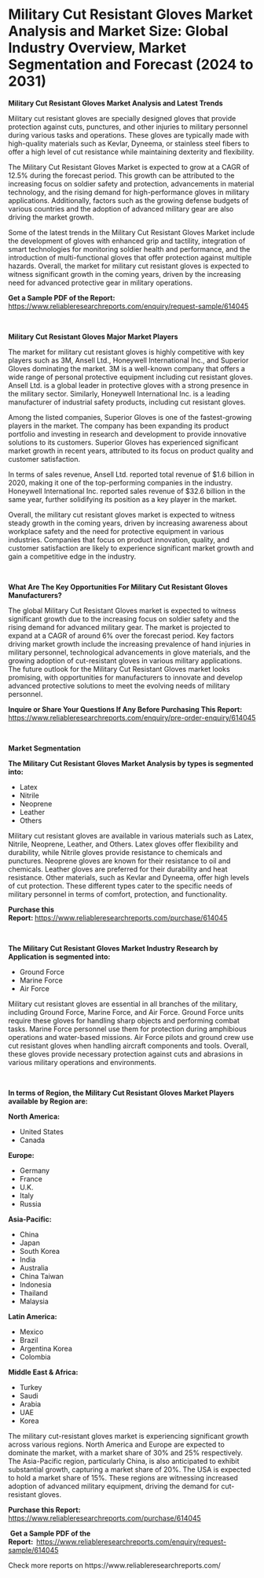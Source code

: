 <p><h1>Military Cut Resistant Gloves Market Analysis and Market Size: Global Industry Overview, Market Segmentation and Forecast (2024 to 2031)</h1></p><p><strong>Military Cut Resistant Gloves Market Analysis and Latest Trends</strong></p>
<p><p>Military cut resistant gloves are specially designed gloves that provide protection against cuts, punctures, and other injuries to military personnel during various tasks and operations. These gloves are typically made with high-quality materials such as Kevlar, Dyneema, or stainless steel fibers to offer a high level of cut resistance while maintaining dexterity and flexibility.</p><p>The Military Cut Resistant Gloves Market is expected to grow at a CAGR of 12.5% during the forecast period. This growth can be attributed to the increasing focus on soldier safety and protection, advancements in material technology, and the rising demand for high-performance gloves in military applications. Additionally, factors such as the growing defense budgets of various countries and the adoption of advanced military gear are also driving the market growth.</p><p>Some of the latest trends in the Military Cut Resistant Gloves Market include the development of gloves with enhanced grip and tactility, integration of smart technologies for monitoring soldier health and performance, and the introduction of multi-functional gloves that offer protection against multiple hazards. Overall, the market for military cut resistant gloves is expected to witness significant growth in the coming years, driven by the increasing need for advanced protective gear in military operations.</p></p>
<p><strong>Get a Sample PDF of the Report:&nbsp;</strong> <a href="https://www.reliableresearchreports.com/enquiry/request-sample/614045">https://www.reliableresearchreports.com/enquiry/request-sample/614045</a></p>
<p>&nbsp;</p>
<p><strong>Military Cut Resistant Gloves Major Market Players</strong></p>
<p><p>The market for military cut resistant gloves is highly competitive with key players such as 3M, Ansell Ltd., Honeywell International Inc., and Superior Gloves dominating the market. 3M is a well-known company that offers a wide range of personal protective equipment including cut resistant gloves. Ansell Ltd. is a global leader in protective gloves with a strong presence in the military sector. Similarly, Honeywell International Inc. is a leading manufacturer of industrial safety products, including cut resistant gloves.</p><p>Among the listed companies, Superior Gloves is one of the fastest-growing players in the market. The company has been expanding its product portfolio and investing in research and development to provide innovative solutions to its customers. Superior Gloves has experienced significant market growth in recent years, attributed to its focus on product quality and customer satisfaction.</p><p>In terms of sales revenue, Ansell Ltd. reported total revenue of $1.6 billion in 2020, making it one of the top-performing companies in the industry. Honeywell International Inc. reported sales revenue of $32.6 billion in the same year, further solidifying its position as a key player in the market.</p><p>Overall, the military cut resistant gloves market is expected to witness steady growth in the coming years, driven by increasing awareness about workplace safety and the need for protective equipment in various industries. Companies that focus on product innovation, quality, and customer satisfaction are likely to experience significant market growth and gain a competitive edge in the industry.</p></p>
<p>&nbsp;</p>
<p><strong>What Are The Key Opportunities For Military Cut Resistant Gloves Manufacturers?</strong></p>
<p><p>The global Military Cut Resistant Gloves market is expected to witness significant growth due to the increasing focus on soldier safety and the rising demand for advanced military gear. The market is projected to expand at a CAGR of around 6% over the forecast period. Key factors driving market growth include the increasing prevalence of hand injuries in military personnel, technological advancements in glove materials, and the growing adoption of cut-resistant gloves in various military applications. The future outlook for the Military Cut Resistant Gloves market looks promising, with opportunities for manufacturers to innovate and develop advanced protective solutions to meet the evolving needs of military personnel.</p></p>
<p><strong>Inquire or Share Your Questions If Any Before Purchasing This Report:</strong> <a href="https://www.reliableresearchreports.com/enquiry/pre-order-enquiry/614045">https://www.reliableresearchreports.com/enquiry/pre-order-enquiry/614045</a></p>
<p>&nbsp;</p>
<p><strong>Market Segmentation</strong></p>
<p><strong>The Military Cut Resistant Gloves Market Analysis by types is segmented into:</strong></p>
<p><ul><li>Latex</li><li>Nitrile</li><li>Neoprene</li><li>Leather</li><li>Others</li></ul></p>
<p><p>Military cut resistant gloves are available in various materials such as Latex, Nitrile, Neoprene, Leather, and Others. Latex gloves offer flexibility and durability, while Nitrile gloves provide resistance to chemicals and punctures. Neoprene gloves are known for their resistance to oil and chemicals. Leather gloves are preferred for their durability and heat resistance. Other materials, such as Kevlar and Dyneema, offer high levels of cut protection. These different types cater to the specific needs of military personnel in terms of comfort, protection, and functionality.</p></p>
<p><strong>Purchase this Report:&nbsp;</strong><a href="https://www.reliableresearchreports.com/purchase/614045">https://www.reliableresearchreports.com/purchase/614045</a></p>
<p>&nbsp;</p>
<p><strong>The Military Cut Resistant Gloves Market Industry Research by Application is segmented into:</strong></p>
<p><ul><li>Ground Force</li><li>Marine Force</li><li>Air Force</li></ul></p>
<p><p>Military cut resistant gloves are essential in all branches of the military, including Ground Force, Marine Force, and Air Force. Ground Force units require these gloves for handling sharp objects and performing combat tasks. Marine Force personnel use them for protection during amphibious operations and water-based missions. Air Force pilots and ground crew use cut resistant gloves when handling aircraft components and tools. Overall, these gloves provide necessary protection against cuts and abrasions in various military operations and environments.</p></p>
<p>&nbsp;</p>
<p><strong>In terms of Region, the Military Cut Resistant Gloves Market Players available by Region are:</strong></p>
<p>
    <p> <strong> North America: </strong>
        <ul>
            <li>United States</li>
            <li>Canada</li>
        </ul>
        </p> 
    <p> <strong> Europe: </strong>
        <ul>
            <li>Germany</li>
            <li>France</li>
            <li>U.K.</li>
            <li>Italy</li>
            <li>Russia</li>
        </ul>
        </p> 
    <p> <strong> Asia-Pacific: </strong>
        <ul>
            <li>China</li>
            <li>Japan</li>
            <li>South Korea</li>
            <li>India</li>
            <li>Australia</li>
            <li>China Taiwan</li>
            <li>Indonesia</li>
            <li>Thailand</li>
            <li>Malaysia</li>
        </ul>
        </p> 
    <p> <strong> Latin America: </strong>
        <ul>
            <li>Mexico</li>
            <li>Brazil</li>
            <li>Argentina Korea</li>
            <li>Colombia</li>
        </ul>
        </p> 
    <p> <strong> Middle East & Africa: </strong>
        <ul>
            <li>Turkey</li>
            <li>Saudi</li>
            <li>Arabia</li>
            <li>UAE</li>
            <li>Korea</li>
        </ul>
    </p>
    </p>
<p><p>The military cut-resistant gloves market is experiencing significant growth across various regions. North America and Europe are expected to dominate the market, with a market share of 30% and 25% respectively. The Asia-Pacific region, particularly China, is also anticipated to exhibit substantial growth, capturing a market share of 20%. The USA is expected to hold a market share of 15%. These regions are witnessing increased adoption of advanced military equipment, driving the demand for cut-resistant gloves.</p></p>
<p><strong>Purchase this Report: </strong><a href="https://www.reliableresearchreports.com/purchase/614045">https://www.reliableresearchreports.com/purchase/614045</a></p>
<p>&nbsp;<strong>Get a Sample PDF of the Report:&nbsp;&nbsp;</strong><a href="https://www.reliableresearchreports.com/enquiry/request-sample/614045">https://www.reliableresearchreports.com/enquiry/request-sample/614045</a></p>
<p><strong></strong></p>
<p>Check more reports on https://www.reliableresearchreports.com/</p>
